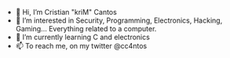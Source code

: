 - 👋 Hi, I’m Cristian "kriM" Cantos
- 👀 I’m interested in Security, Programming, Electronics, Hacking, Gaming... Everything related to a computer.
- 🌱 I’m currently learning C and electronics 
- 📫 To reach me, on my twitter @cc4ntos


<!---
ccantos/ccantos is a ✨ special ✨ repository because its `README.md` (this file) appears on your GitHub profile.
You can click the Preview link to take a look at your changes.
--->
